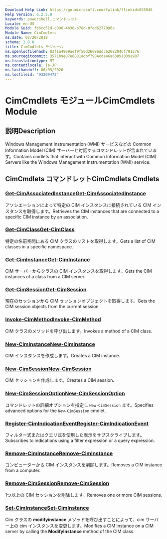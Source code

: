 ```yaml
---
Download Help Link: https://go.microsoft.com/fwlink/?linkid=855946
Help Version: 6.2.5.0
keywords: powershell,コマンドレット
Locale: en-US
Module Guid: fb6cc51d-c096-4b38-b78d-0fed6277096a
Module Name: CimCmdlets
ms.date: 02/20/2019
schema: 2.0.0
title: CimCmdlets モジュール
ms.openlocfilehash: 03f1a4809aef9f50d2608edd362082046f791276
ms.sourcegitcommit: 3571b9e87e8881adbf7984cda46a63891039a987
ms.translationtype: MT
ms.contentlocale: ja-JP
ms.lasthandoff: 06/05/2020
ms.locfileid: "93209472"
---
```

# <span data-ttu-id="38924-103">CimCmdlets モジュール</span><span class="sxs-lookup"><span data-stu-id="38924-103">CimCmdlets Module</span></span>

## <span data-ttu-id="38924-104">説明</span><span class="sxs-lookup"><span data-stu-id="38924-104">Description</span></span>

<span data-ttu-id="38924-105">Windows Management Instrumentation (WMI) サービスなどの Common Information Model (CIM) サーバーと対話するコマンドレットが含まれています。</span><span class="sxs-lookup"><span data-stu-id="38924-105">Contains cmdlets that interact with Common Information Model (CIM) Servers like the Windows Management Instrumentation (WMI) service.</span></span>

## <span data-ttu-id="38924-106">CimCmdlets コマンドレット</span><span class="sxs-lookup"><span data-stu-id="38924-106">CimCmdlets Cmdlets</span></span>

### [<span data-ttu-id="38924-107">Get-CimAssociatedInstance</span><span class="sxs-lookup"><span data-stu-id="38924-107">Get-CimAssociatedInstance</span></span>](Get-CimAssociatedInstance.md)
<span data-ttu-id="38924-108">アソシエーションによって特定の CIM インスタンスに接続されている CIM インスタンスを取得します。</span><span class="sxs-lookup"><span data-stu-id="38924-108">Retrieves the CIM instances that are connected to a specific CIM instance by an association.</span></span>

### [<span data-ttu-id="38924-109">Get-CimClass</span><span class="sxs-lookup"><span data-stu-id="38924-109">Get-CimClass</span></span>](Get-CimClass.md)
<span data-ttu-id="38924-110">特定の名前空間にある CIM クラスのリストを取得します。</span><span class="sxs-lookup"><span data-stu-id="38924-110">Gets a list of CIM classes in a specific namespace.</span></span>

### [<span data-ttu-id="38924-111">Get-CimInstance</span><span class="sxs-lookup"><span data-stu-id="38924-111">Get-CimInstance</span></span>](Get-CimInstance.md)
<span data-ttu-id="38924-112">CIM サーバーからクラスの CIM インスタンスを取得します。</span><span class="sxs-lookup"><span data-stu-id="38924-112">Gets the CIM instances of a class from a CIM server.</span></span>

### [<span data-ttu-id="38924-113">Get-CimSession</span><span class="sxs-lookup"><span data-stu-id="38924-113">Get-CimSession</span></span>](Get-CimSession.md)
<span data-ttu-id="38924-114">現在のセッションから CIM セッションオブジェクトを取得します。</span><span class="sxs-lookup"><span data-stu-id="38924-114">Gets the CIM session objects from the current session.</span></span>

### [<span data-ttu-id="38924-115">Invoke-CimMethod</span><span class="sxs-lookup"><span data-stu-id="38924-115">Invoke-CimMethod</span></span>](Invoke-CimMethod.md)
<span data-ttu-id="38924-116">CIM クラスのメソッドを呼び出します。</span><span class="sxs-lookup"><span data-stu-id="38924-116">Invokes a method of a CIM class.</span></span>

### [<span data-ttu-id="38924-117">New-CimInstance</span><span class="sxs-lookup"><span data-stu-id="38924-117">New-CimInstance</span></span>](New-CimInstance.md)
<span data-ttu-id="38924-118">CIM インスタンスを作成します。</span><span class="sxs-lookup"><span data-stu-id="38924-118">Creates a CIM instance.</span></span>

### [<span data-ttu-id="38924-119">New-CimSession</span><span class="sxs-lookup"><span data-stu-id="38924-119">New-CimSession</span></span>](New-CimSession.md)
<span data-ttu-id="38924-120">CIM セッションを作成します。</span><span class="sxs-lookup"><span data-stu-id="38924-120">Creates a CIM session.</span></span>

### [<span data-ttu-id="38924-121">New-CimSessionOption</span><span class="sxs-lookup"><span data-stu-id="38924-121">New-CimSessionOption</span></span>](New-CimSessionOption.md)
<span data-ttu-id="38924-122">コマンドレットの詳細オプションを指定し `New-CimSession` ます。</span><span class="sxs-lookup"><span data-stu-id="38924-122">Specifies advanced options for the `New-CimSession` cmdlet.</span></span>

### [<span data-ttu-id="38924-123">Register-CimIndicationEvent</span><span class="sxs-lookup"><span data-stu-id="38924-123">Register-CimIndicationEvent</span></span>](Register-CimIndicationEvent.md)
<span data-ttu-id="38924-124">フィルター式またはクエリ式を使用した表示をサブスクライブします。</span><span class="sxs-lookup"><span data-stu-id="38924-124">Subscribes to indications using a filter expression or a query expression.</span></span>

### [<span data-ttu-id="38924-125">Remove-CimInstance</span><span class="sxs-lookup"><span data-stu-id="38924-125">Remove-CimInstance</span></span>](Remove-CimInstance.md)
<span data-ttu-id="38924-126">コンピューターから CIM インスタンスを削除します。</span><span class="sxs-lookup"><span data-stu-id="38924-126">Removes a CIM instance from a computer.</span></span>

### [<span data-ttu-id="38924-127">Remove-CimSession</span><span class="sxs-lookup"><span data-stu-id="38924-127">Remove-CimSession</span></span>](Remove-CimSession.md)
<span data-ttu-id="38924-128">1つ以上の CIM セッションを削除します。</span><span class="sxs-lookup"><span data-stu-id="38924-128">Removes one or more CIM sessions.</span></span>

### [<span data-ttu-id="38924-129">Set-CimInstance</span><span class="sxs-lookup"><span data-stu-id="38924-129">Set-CimInstance</span></span>](Set-CimInstance.md)
<span data-ttu-id="38924-130">Cim クラスの **modifyinstance** メソッドを呼び出すことによって、cim サーバー上の cim インスタンスを変更します。</span><span class="sxs-lookup"><span data-stu-id="38924-130">Modifies a CIM instance on a CIM server by calling the **ModifyInstance** method of the CIM class.</span></span>
